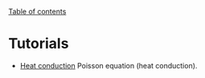 [Table of contents](https://petrkryslucsd.github.io/Elfel.jl/latest/index.html)

# Tutorials

- [Heat conduction](tut_poisson_q4.md) Poisson equation (heat conduction). 

